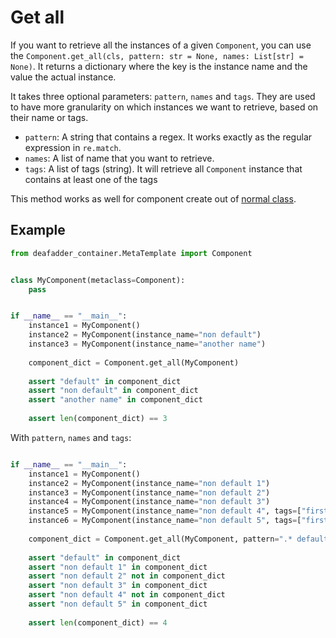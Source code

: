 # Get all

If you want to retrieve all the instances of a given `Component`, you can use 
the `Component.get_all(cls, pattern: str = None, names: List[str] = None)`.
It returns a dictionary where the key is the instance name and the value the actual instance. 

It takes three optional parameters: `pattern`, `names` and `tags`. They are used to have more granularity on which
instances we want to retrieve, based on their name or tags.

* `pattern`: A string that contains a regex. It works exactly as the regular expression in `re.match`.
* `names`: A list of name that you want to retrieve.
* `tags`: A list of tags (string). It will retrieve all `Component` instance that contains at least one of the tags

This method works as well for component create out of [normal class](Features/component-from-normal-class.md).



## Example

```python
from deafadder_container.MetaTemplate import Component


class MyComponent(metaclass=Component):
    pass


if __name__ == "__main__":
    instance1 = MyComponent()
    instance2 = MyComponent(instance_name="non default")
    instance3 = MyComponent(instance_name="another name")
    
    component_dict = Component.get_all(MyComponent)
    
    assert "default" in component_dict
    assert "non default" in component_dict
    assert "another name" in component_dict
    
    assert len(component_dict) == 3
```

With `pattern`, `names` and `tags`: 
```python

if __name__ == "__main__":
    instance1 = MyComponent()
    instance2 = MyComponent(instance_name="non default 1")
    instance3 = MyComponent(instance_name="non default 2")
    instance4 = MyComponent(instance_name="non default 3")
    instance5 = MyComponent(instance_name="non default 4", tags=["first", "second"])
    instance6 = MyComponent(instance_name="non default 5", tags=["first", "third"])
    
    component_dict = Component.get_all(MyComponent, pattern=".* default [13]", names=["default"], tags=["third"])
    
    assert "default" in component_dict
    assert "non default 1" in component_dict
    assert "non default 2" not in component_dict
    assert "non default 3" in component_dict
    assert "non default 4" not in component_dict
    assert "non default 5" in component_dict
    
    assert len(component_dict) == 4
```

